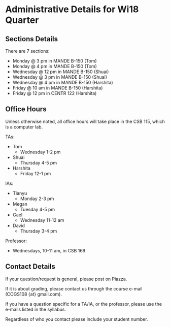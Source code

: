# Administrative Details for Wi18 Quarter

## Sections Details

There are 7 sections:
- Monday @ 3 pm in MANDE B-150 (Tom)
- Monday @ 4 pm in MANDE B-150 (Tom)
- Wednesday @ 12 pm in MANDE B-150 (Shuai)
- Wednesday @ 3 pm in MANDE B-150 (Shuai)
- Wednesday @ 4 pm in MANDE B-150 (Harshita)
- Friday @ 10 am in MANDE B-150 (Harshita)
- Friday @ 12 pm in CENTR 122 (Harshita)

## Office Hours

Unless otherwise noted, all office hours will take place in the CSB 115, which is a computer lab.

TAs:
- Tom
  - Wednesday 1-2 pm
- Shuai
  -	Thursday 4-5 pm
- Harshita
  - Friday 12-1 pm	

IAs:
- Tianyu
  - Monday 2-3 pm
- Megan
  - Tuesday 4-5 pm
- Gael
  - Wednesday 11-12 am
- David
  - Thursday 3-4 pm
  
Professor:
- Wednesdays, 10-11 am, in CSB 169

## Contact Details

If your question/request is general, please post on Piazza. 

If it is about grading, please contact us through the course e-mail (COGS108 {at} gmail.com). 

If you have a question specific for a TA/IA, or the professor, please use the e-mails listed in the syllabus.

Regardless of who you contact please include your student number.

